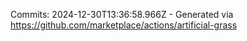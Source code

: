 Commits: 2024-12-30T13:36:58.966Z - Generated via https://github.com/marketplace/actions/artificial-grass
<br>
